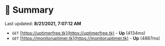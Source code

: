 # 📖 Summary
Last updated: **8/21/2021, 7:07:12 AM**

- `GET` [https://uptimerfree.tk](https://uptimerfree.tk) - **Up** (4134ms)
- `GET` [https://monitoruptimer.tk](https://monitoruptimer.tk) - **Up** (4887ms)
